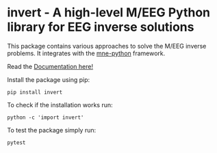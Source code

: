 # **invert** - A high-level M/EEG Python library for EEG inverse solutions

This package contains various approaches to solve the M/EEG inverse problems. It
integrates with the [mne-python](https://mne.tools) framework.

Read the [Documentation here!](https://github.io/invert)

Install the package using pip:

```
pip install invert
```

To check if the installation works run:

```
python -c 'import invert'
```

To test the package simply run:

```
pytest
```